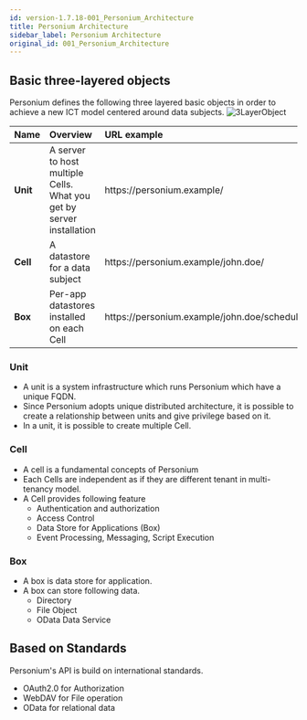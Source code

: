 ```yaml
---
id: version-1.7.18-001_Personium_Architecture
title: Personium Architecture
sidebar_label: Personium Architecture
original_id: 001_Personium_Architecture
---
```


## Basic three-layered objects
Personium defines the following three layered basic objects in order to achieve a new ICT model centered around data subjects.
![3LayerObject](image/3LayerStructure.png "3LayerObject")  

|Name|Overview|URL example|
|:--|:--|:--|
|**Unit**|A server to host multiple Cells. What you get by server installation|https&#58;//personium.example/|
|**Cell**|A datastore for a data subject|https&#58;//personium.example/john.doe/|
|**Box**|Per-app datastores installed on each Cell|https&#58;//personium.example/john.doe/schedule/|

### Unit  
* A unit is a system infrastructure which runs Personium which have a unique FQDN.
* Since Personium adopts unique distributed architecture, it is possible to create a relationship between units and give privilege based on it.
* In a unit, it is possible to create multiple Cell.

### Cell  

* A cell is a fundamental concepts of Personium
* Each Cells are independent as if they are different tenant in multi-tenancy model.
* A Cell provides following feature  
    * Authentication and authorization
    * Access Control
    * Data Store for Applications (Box)
    * Event Processing, Messaging, Script Execution


### Box  

* A box is data store for application.
* A box can store following data.  
    * Directory
    * File Object
    * OData Data Service



## Based on Standards  

Personium's API is build on international standards.  

* OAuth2.0 for Authorization
* WebDAV for File operation
* OData for relational data

